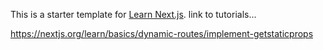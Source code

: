 This is a starter template for [Learn Next.js](https://nextjs.org/learn).
link to tutorials...

https://nextjs.org/learn/basics/dynamic-routes/implement-getstaticprops
